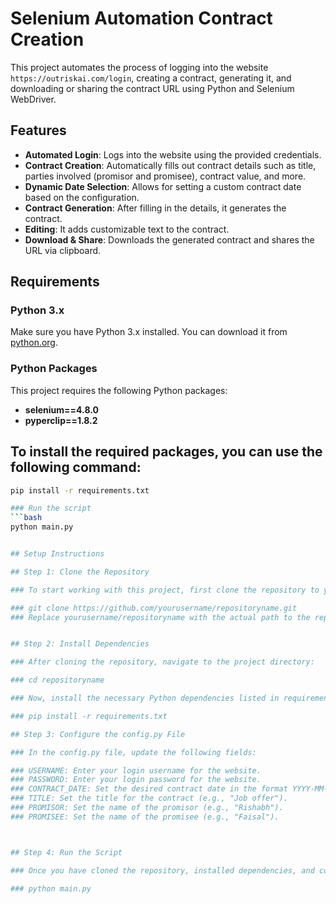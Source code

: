 # Selenium Automation Contract Creation

This project automates the process of logging into the website `https://outriskai.com/login`, creating a contract, generating it, and downloading or sharing the contract URL using Python and Selenium WebDriver.

## Features

- **Automated Login**: Logs into the website using the provided credentials.
- **Contract Creation**: Automatically fills out contract details such as title, parties involved (promisor and promisee), contract value, and more.
- **Dynamic Date Selection**: Allows for setting a custom contract date based on the configuration.
- **Contract Generation**: After filling in the details, it generates the contract.
- **Editing**: It adds customizable text to the contract.
- **Download & Share**: Downloads the generated contract and shares the URL via clipboard.

## Requirements

### Python 3.x
Make sure you have Python 3.x installed. You can download it from [python.org](https://www.python.org/downloads/).

### Python Packages
This project requires the following Python packages:

- **selenium==4.8.0**
- **pyperclip==1.8.2**

## To install the required packages, you can use the following command:

```bash
pip install -r requirements.txt

### Run the script
```bash
python main.py


## Setup Instructions

## Step 1: Clone the Repository

### To start working with this project, first clone the repository to your local machine. Open your terminal and run the following command:

### git clone https://github.com/yourusername/repositoryname.git
### Replace yourusername/repositoryname with the actual path to the repository if you're cloning from a remote source like GitHub.


## Step 2: Install Dependencies

### After cloning the repository, navigate to the project directory:

### cd repositoryname

### Now, install the necessary Python dependencies listed in requirements.txt:

### pip install -r requirements.txt

## Step 3: Configure the config.py File

### In the config.py file, update the following fields:

### USERNAME: Enter your login username for the website.
### PASSWORD: Enter your login password for the website.
### CONTRACT_DATE: Set the desired contract date in the format YYYY-MM-DD (e.g., 2024-12-01).
### TITLE: Set the title for the contract (e.g., "Job offer").
### PROMISOR: Set the name of the promisor (e.g., "Rishabh").
### PROMISEE: Set the name of the promisee (e.g., "Faisal").



## Step 4: Run the Script

### Once you have cloned the repository, installed dependencies, and configured config.py, you can run the automation script:

### python main.py